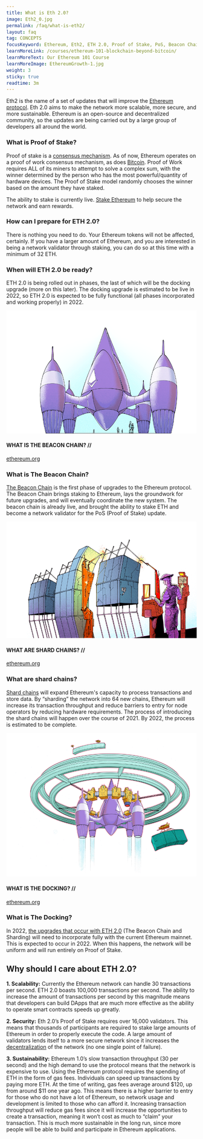 ```yaml
---
title: What is Eth 2.0?
image: Eth2_0.jpg
permalink: /faq/what-is-eth2/
layout: faq
tag: CONCEPTS
focusKeyword: Ethereum, Eth2, ETH 2.0, Proof of Stake, PoS, Beacon Chain, Sharding
learnMoreLink: /courses/ethereum-101-blockchain-beyond-bitcoin/
learnMoreText: Our Ethereum 101 Course
learnMoreImage: EthereumGrowth-1.jpg
weight: 3
sticky: true
readtime: 3m
---
```

<p>Eth2 is the name of a set of updates that will improve the <a href="/courses/ethereum-101-blockchain-beyond-bitcoin/1/early-bitcoin-proposal" target="_blank" rel="noopener noreferrer">Ethereum protocol</a>. Eth 2.0 aims to make the network more scalable, more secure, and more sustainable. Ethereum is an open-source and decentralized community, so the updates are being carried out by a large group of developers all around the world.</p>
<h3>What is Proof of Stake?</h3>
<p>Proof of stake is a <a href="/courses/blockchain-101/02/what-is-cryptocurrency-mining" target="_blank" rel="noopener noreferrer">consensus mechanism</a>. As of now, Ethereum operates on a proof of work consensus mechanism, as does <a href="/faq/bitcoin-and-ethereum/" target="_blank" rel="noopener noreferrer">Bitcoin</a>. Proof of Work requires ALL of its miners to attempt to solve a complex sum, with the winner determined by the person who has the most powerful/quantity of hardware devices. The Proof of Stake model randomly chooses the winner based on the amount they have staked.</p>

<p>The ability to stake is currently live. <a href="https://launchpad.ethereum.org/en/checklist" target="_blank" rel="noopener noreferrer">Stake Ethereum</a> to help secure the network and earn rewards.</p>
<h3>How can I prepare for ETH 2.0?</h3>
<p>There is nothing you need to do. Your Ethereum tokens will not be affected, certainly. If you have a larger amount of Ethereum, and you are interested in being a network validator through staking, you can do so at this time with a minimum of 32 ETH.</p>
<h3>When will ETH 2.0 be ready?</h3>
<p>ETH 2.0 is being rolled out in phases, the last of which will be the docking upgrade (more on this later). The docking upgrade is estimated to be live in 2022, so ETH 2.0 is expected to be fully functional (all phases incorporated and working properly) in 2022.</p>

<div class="col-md-12 imageWithCredit">
        <img src="/assets/img/core.png" alt="A rocket" title="What is the beacon chain?">
        <div class="imageCredit">
            <h4>WHAT IS THE BEACON CHAIN? // </h4>
            <a href="https://www.ethereum.org">ethereum.org</a>
        </div>
</div><h3>What is The Beacon Chain?</h3>
<p><a href="https://ethereum.org/en/eth2/beacon-chain/" target="_blank" rel="noopener noreferrer">The Beacon Chain</a> is the first phase of upgrades to the Ethereum protocol. The Beacon Chain brings staking to Ethereum, lays the groundwork for future upgrades, and will eventually coordinate the new system. The beacon chain is already live, and brought the ability to stake ETH and become a network validator for the PoS (Proof of Stake) update.</p>


<div class="col-md-12 imageWithCredit">
        <img src="/assets/img/newrings.png" alt="Shard chains" title="Shard chains">
        <div class="imageCredit">
            <h4>WHAT ARE SHARD CHAINS? // </h4>
            <a href="https://www.ethereum.org">ethereum.org</a>
        </div>
</div>
<h3>What are shard chains?</h3>
<p><a href="https://ethereum.org/en/eth2/shard-chains/" target="_blank" rel="noopener noreferrer">Shard chains</a> will expand Ethereum's capacity to process transactions and store data. By “sharding” the network into 64 new chains, Ethereum will increase its transaction throughput and reduce barriers to entry for node operators by reducing hardware requirements. The process of introducing the shard chains will happen over the course of 2021. By 2022, the process is estimated to be complete.</p>



<div class="col-md-12 imageWithCredit">
        <img src="/assets/img/docking.png" alt="A ship docking" title="Docking">
        <div class="imageCredit">
            <h4>WHAT IS THE DOCKING? // </h4>
            <a href="https://www.ethereum.org">ethereum.org</a>
        </div>
</div>
<h3>What is The Docking?</h3>
<p>In 2022, <a href="https://ethereum.org/en/eth2/docking/" target="_blank" rel="noopener noreferrer">the upgrades that occur with ETH 2.0</a> (The Beacon Chain and Sharding) will need to incorporate fully with the current Ethereum mainnet. This is expected to occur in 2022. When this happens, the network will be uniform and will run entirely on Proof of Stake.</p>


<h2>Why should I care about ETH 2.0?</h2>
<p><b>1. Scalability:</b> Currently the Ethereum network can handle 30 transactions per second. ETH 2.0 boasts 100,000 transactions per second. The ability to increase the amount of transactions per second by this magnitude means that developers can build DApps that are much more effective as the ability to operate smart contracts speeds up greatly.</p>
<p><b>2. Security:</b> Eth 2.0’s Proof of Stake requires over 16,000 validators. This means that thousands of participants are required to stake large amounts of Ethereum in order to properly execute the code. A large amount of validators lends itself to a more secure network since it increases the <a href="/faq/what-is-decentralization/" target="_blank" rel="noopener noreferrer">decentralization</a> of the network (no one single point of failure).</p>
<p><b>3. Sustainability:</b> Ethereum 1.0’s slow transaction throughput (30 per second) and the high demand to use the protocol means that the network is expensive to use. Using the Ethereum protocol requires the spending of ETH in the form of gas fees. Individuals can speed up transactions by paying more ETH. At the time of writing, gas fees average around $120, up from around $11 one year ago. This means there is a higher barrier to entry for those who do not have a lot of Ethereum, so network usage and development is limited to those who can afford it. Increasing transaction throughput will reduce gas fees since it will increase the opportunities to create a transaction, meaning it won’t cost as much to “claim” your transaction. This is much more sustainable in the long run, since more people will be able to build and participate in Ethereum applications.</p>


